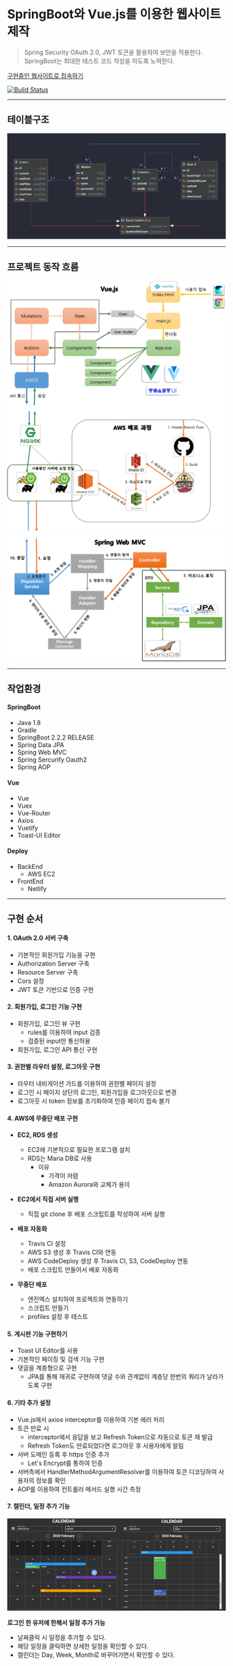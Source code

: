 # SpringBoot와 Vue.js를 이용한 웹사이트 제작
> Spring Security OAuth 2.0, JWT 토큰을 활용하여 보안을 적용한다.
> SpringBoot는 최대한 테스트 코드 작성을 하도록 노력한다.

[구현중인 웹사이트로 접속하기](https://naughty-murdock-133815.netlify.com/)

[![Build Status](https://travis-ci.org/DongmyeongLee22/msa-study.svg?branch=master)](https://travis-ci.org/DongmyeongLee22/msa-study)

---
## 테이블구조
![img](./images/table.png)

---

## 프로젝트 동작 흐름
![img](./images/front.png)
![img](./images/aws.png)
![img](./images/back.png)


---

## 작업환경
#### SpringBoot
 - Java 1.8
 - Gradle
 - SpringBoot 2.2.2 RELEASE  
 - Spring Data JPA
 - Spring Web MVC
 - Spring Sercurify Oauth2
 - Spring AOP


#### Vue
 - Vue
 - Vuex
 - Vue-Router
 - Axios
 - Vuetify
 - Toast-UI Editor

#### Deploy
- BackEnd
  - AWS EC2
- FrontEnd
  - Netlify
---
## 구현 순서
#### 1. OAuth 2.0 서버 구축
- 기본적인 회원가입 기능을 구현
- Authorization Server 구축
- Resource Server 구축
- Cors 설정
- JWT 토큰 기반으로 인증 구현

#### 2. 회원가입, 로그인 기능 구현
- 회원가입, 로그인 뷰 구현
  - rules를 이용하여 input 검증
  - 검증된 input만 통신허용
- 회원가입, 로그인 API 통신 구현

#### 3. 권한별 라우터 설정, 로그아웃 구현
- 라우터 내비게이션 가드를 이용하여 권한별 페이지 설정
- 로그인 시 페이지 상단의 로그인, 회원가입을 로그아웃으로 변경
- 로그아웃 시 token 정보를 초기화하여 인증 페이지 접속 불가


#### 4. AWS에 무중단 배포 구현
- **EC2, RDS 생성**
  - EC2에 기본적으로 필요한 프로그램 설치
  - RDS는 Maria DB로 사용
    - 이유
      - 가격이 저렴
      - Amazon Aurora와 교체가 용이

- **EC2에서 직접 서버 실행**
  - 직접 git clone 후 배포 스크립트를 작성하여 서버 실행

- **배포 자동화**
    - Travis CI 설정
    - AWS S3 생성 후 Travis CI와 연동
    - AWS CodeDeploy 생성 후 Travis CI, S3, CodeDeploy 연동
    - 배포 스크립트 만들어서 배포 자동화

- **무중단 배포**
    - 엔진엑스 설치하여 프로젝트와 연동하기
    - 스크립트 만들기
    - profiles 설정 후 테스트


#### 5. 게시판 기능 구현하기
- Toast UI Editor를 사용
- 기본적인 페이징 및 검색 기능 구현
- 댓글을 계층형으로 구현
  - JPA를 통해 재귀로 구현하여 댓글 수와 관계없이 계층당 한번의 쿼리가 날라가도록 구현

#### 6. 기타 추가 설정
- Vue.js에서 axios interceptor를 이용하여 기본 에러 처리
- 토큰 만료 시
  - interceptor에서 응답을 보고 Refresh Token으로 자동으로 토큰 재 발급
  - Refresh Token도 만료되었다면 로그아웃 후 사용자에게 알림
- 서버 도메인 등록 후 https 인증 추가
  - Let's Encrypt를 통하여 인증
- 서버측에서 HandlerMethodArgumentResolver를 이용하여 토큰 디코딩하여 사용자의 정보를 확인
- AOP를 이용하여 컨트롤러 메서드 실행 시간 측정

#### 7. 캘린더, 일정 추가 기능
![img](./images/calendar.png)

**로그인 한 유저에 한해서 일정 추가 가능**

- 날짜클릭 시 일정을 추가할 수 있다.
- 해당 일정을 클릭하면 상세한 일정을 확인할 수 있다.
- 캘린더는 Day, Week, Month로 바꾸어가면서 확인할 수 있다.
